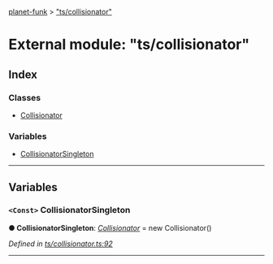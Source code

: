 [planet-funk](../README.md) > ["ts/collisionator"](../modules/_ts_collisionator_.md)

# External module: "ts/collisionator"

## Index

### Classes

* [Collisionator](../classes/_ts_collisionator_.collisionator.md)

### Variables

* [CollisionatorSingleton](_ts_collisionator_.md#collisionatorsingleton)

---

## Variables

<a id="collisionatorsingleton"></a>

### `<Const>` CollisionatorSingleton

**● CollisionatorSingleton**: *[Collisionator](../classes/_ts_collisionator_.collisionator.md)* =  new Collisionator()

*Defined in [ts/collisionator.ts:92](https://github.com/WilliamRADFunk/planet-funk/blob/e9ae4fe/src/ts/collisionator.ts#L92)*

___

